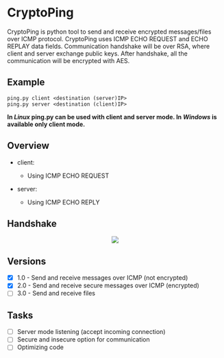 # CryptoPing
CryptoPing is python tool to send and receive encrypted messages/files over ICMP protocol. CryptoPing uses ICMP ECHO REQUEST and ECHO REPLAY data fields. Communication handshake will be over RSA, where client and server exchange public keys. After handshake, all the communication will be encrypted with AES.

## Example
```
ping.py client <destination (server)IP>
ping.py server <destination (client)IP>
```

**In _Linux_ ping.py can be used with client and server mode. In _Windows_ is available only client mode.**

## Overview
- client:
  - Using ICMP ECHO REQUEST

- server:
  - Using ICMP ECHO REPLY

## Handshake
<p align="center">
  <img src="https://i.imgur.com/lhjTNXs.png" />
</p>

## Versions

- [x] 1.0 - Send and receive messages over ICMP (not encrypted)
- [x] 2.0 - Send and receive secure messages over ICMP (encrypted)
- [ ] 3.0 - Send and receive files

## Tasks

- [ ] Server mode listening (accept incoming connection)
- [ ] Secure and insecure option for communication
- [ ] Optimizing code

